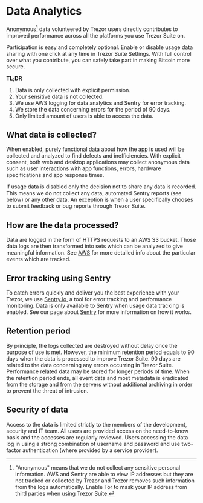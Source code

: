 # Data Analytics

Anonymous[^1] data volunteered by Trezor users directly contributes to improved performance across all the platforms you use Trezor Suite on.

Participation is easy and completely optional. Enable or disable usage data sharing with one click at any time in Trezor Suite Settings. With full control over what you contribute, you can safely take part in making Bitcoin more secure.

**TL;DR**

1. Data is only collected with explicit permission.
2. Your sensitive data is not collected.
3. We use AWS logging for data analytics and Sentry for error tracking.
4. We store the data concerning errors for the period of 90 days.
5. Only limited amount of users is able to access the data.

## What data is collected?

When enabled, purely functional data about how the app is used will be collected and analyzed to find defects and inefficiencies. With explicit consent, both web and desktop applications may collect anonymous data such as user interactions with app functions, errors, hardware specifications and app response times.

If usage data is disabled only the decision not to share any data is recorded. This means we do not collect any data, automated Sentry reports (see below) or any other data. An exception is when a user specifically chooses to submit feedback or bug reports through Trezor Suite.

## How are the data processed?

Data are logged in the form of HTTPS requests to an AWS S3 bucket. Those data logs are then transformed into sets which can be analyzed to give meaningful information. See [AWS](aws.md) for more detailed info about the particular events which are tracked.

## Error tracking using Sentry

To catch errors quickly and deliver you the best experience with your Trezor, we use [Sentry.io](https://sentry.io/), a tool for error tracking and performance monitoring. Data is only available to Sentry when usage data tracking is enabled. See our page about [Sentry](sentry.md) for more information on how it works.

[^1]: "Anonymous" means that we do not collect any sensitive personal information. AWS and Sentry are able to view IP addresses but they are not tracked or collected by Trezor and Trezor removes such information from the logs automatically. Enable Tor to mask your IP address from third parties when using Trezor Suite.

## Retention period

By principle, the logs collected are destroyed without delay once the purpose of use is met. However, the minimum retention period equals to 90 days when the data is processed to improve Trezor Suite. 90 days are related to the data concerning any errors occurring in Trezor Suite. Performance related data may be stored for longer periods of time. When the retention period ends, all event data and most metadata is eradicated from the storage and from the servers without additional archiving in order to prevent the threat of intrusion.

## Security of data

Access to the data is limited strictly to the members of the development, security and IT team. All users are provided access on the need-to-know basis and the accesses are regularly reviewed. Users accessing the data log in using a strong combination of username and password and use two-factor authentication (where provided by a service provider).
